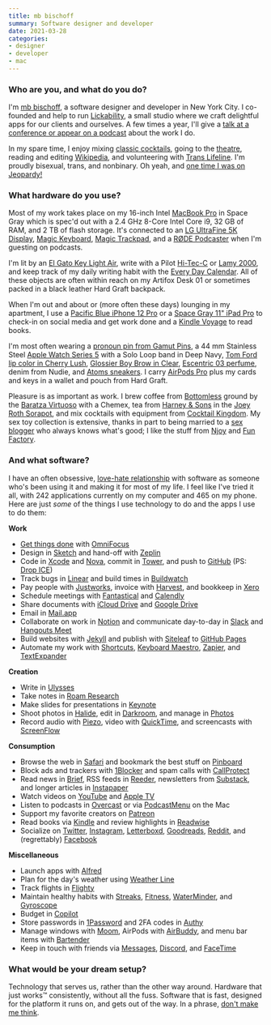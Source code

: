 ```yaml
---
title: mb bischoff
summary: Software designer and developer
date: 2021-03-28
categories:
- designer
- developer
- mac
---
```


### Who are you, and what do you do?

I'm [mb bischoff](https://mbbischoff.com/ "mb's website."), a software designer and developer in New York City. I co-founded and help to run [Lickability](https://lickability.com/ "mb's development studio."), a small studio where we craft delightful apps for our clients and ourselves. A few times a year, I'll give a [talk at a conference or appear on a podcast](https://mbbischoff.com/about/#appearances "mb's talks and appearances.") about the work I do.

In my spare time, I enjoy mixing [classic cocktails](https://www.instagram.com/p/CFAvu9XJfBc/ "A photo of a cocktail on mb’s's Instagram account."), going to the [theatre](https://www.instagram.com/p/B66KDr1puek/ "A photo of a theatre on mb's Instagram account."), reading and editing [Wikipedia](https://en.wikipedia.org/wiki/User:Matthewbischoff "mb's Wikipedia account."), and volunteering with [Trans Lifeline](https://translifeline.org/ "A support service for the trans community."). I'm proudly bisexual, trans, and nonbinary. Oh yeah, and [one time I was on Jeopardy!](https://www.j-archive.com/showgame.php?game_id=3342 "Details about the episode of Jeopardy! that mb appeared on.")

### What hardware do you use?

Most of my work takes place on my 16-inch Intel [MacBook Pro][macbook-pro] in Space Gray which is spec'd out with a 2.4 GHz 8-Core Intel Core i9, 32 GB of RAM, and 2 TB of flash storage. It's connected to an [LG UltraFine 5K Display][ultrafine-5k], [Magic Keyboard][magic-keyboard], [Magic Trackpad][magic-trackpad], and a [RØDE Podcaster][podcaster] when I'm guesting on podcasts. 

I'm lit by an [El Gato Key Light Air][key-light-air], write with a Pilot [Hi-Tec-C][hi-tec-c] or [Lamy 2000][2000], and keep track of my daily writing habit with the [Every Day Calendar][every-day-calendar]. All of these objects are often within reach on my Artifox Desk 01 or sometimes packed in a black leather Hard Graft backpack.

When I'm out and about or (more often these days) lounging in my apartment, I use a [Pacific Blue iPhone 12 Pro][iphone-12-pro] or a [Space Gray 11" iPad Pro][ipad-pro] to check-in on social media and get work done and a [Kindle Voyage][kindle-voyage] to read books.

I'm most often wearing a [pronoun pin from Gamut Pins](https://gamutpins.bigcartel.com/product/large-they-them-enamel-pronoun-pin-black "A they/them pronoun badge."), a 44 mm Stainless Steel [Apple Watch Series 5][apple-watch-series-5] with a Solo Loop band in Deep Navy, [Tom Ford lip color in Cherry Lush](https://www.tomford.com/lip-color/8806601067.html "A lipstick."), [Glossier Boy Brow in Clear](https://www.glossier.com/products/boy-brow "An eyebrow wax."), [Escentric 03 perfume](https://www.luckyscent.com/product/30809/escentric-03-by-escentric-molecules "A perfume."), denim from Nudie, and [Atoms sneakers][model-000]. I carry [AirPods Pro][airpods-pro] plus my cards and keys in a wallet and pouch from Hard Graft.

Pleasure is as important as work. I brew coffee from [Bottomless][] ground by the [Baratza Virtuoso][virtuoso] with a Chemex, tea from [Harney & Sons](https://www.harney.com/ "A tea company.") in the [Joey Roth Sorapot](https://coolhunting.com/design/sorapot-2-by-joey-roth/), and mix cocktails with equipment from [Cocktail Kingdom](https://www.cocktailkingdom.com/ "A bartender supply company."). My sex toy collection is extensive, thanks in part to being married to a [sex blogger](https://girlyjuice.net/ "Kate Sloan's weblog.") who always knows what's good; I like the stuff from [Njoy](https://www.njoytoys.com/ "A sex toy company.") and [Fun Factory](https://en.funfactory.com/ "A sex toy company.").

### And what software?

I have an often obsessive, [love-hate relationship](https://www.wired.com/story/power-paradox-bad-software/ "A Wired article about the imbalances in software quality in various industries.") with software as someone who's been using it and making it for most of my life. I feel like I've tried it all, with 242 applications currently on my computer and 465 on my phone. Here are just *some* of the things I use technology to do and the apps I use to do them:

**Work**

* [Get things done](https://gettingthingsdone.com/ "The GTD website.") with [OmniFocus][]
* Design in [Sketch][] and hand-off with [Zeplin][]
* Code in [Xcode][] and [Nova][], commit in [Tower][], and push to [GitHub][] (PS: [Drop ICE](https://github.com/drop-ice/dear-github-2.0 "A code repo on GitHub asking GitHub's leadership to reconsider their partnership with ICE."))
* Track bugs in [Linear][] and build times in [Buildwatch][]
* Pay people with [Justworks][], invoice with [Harvest][], and bookkeep in [Xero][]
* Schedule meetings with [Fantastical][] and [Calendly][]
* Share documents with [iCloud Drive][icloud-drive] and [Google Drive][google-drive]
* Email in [Mail.app][mail]
* Collaborate on work in [Notion][] and communicate day-to-day in [Slack][] and [Hangouts Meet][google-meet]
* Build websites with [Jekyll][] and publish with [Siteleaf][] to [GitHub Pages][github-pages]
* Automate my work with [Shortcuts][shortcuts-ios], [Keyboard Maestro][keyboard-maestro], [Zapier][], and [TextExpander][]

**Creation**

* Write in [Ulysses][]
* Take notes in [Roam Research][roam]
* Make slides for presentations in [Keynote][]
* Shoot photos in [Halide][halide-ios], edit in [Darkroom][darkroom-ios], and manage in [Photos][photos-ios]
* Record audio with [Piezo][], video with [QuickTime][quicktime-pro], and screencasts with [ScreenFlow][]

**Consumption**

* Browse the web in [Safari][] and bookmark the best stuff on [Pinboard](https://pinboard.in/u:mattb "mb's Pinboard account.")
* Block ads and trackers with [1Blocker][] and spam calls with [CallProtect][callprotect-ios]
* Read news in [Brief][brief-ios], RSS feeds in [Reeder][reeder-ios], newsletters from [Substack][], and longer articles in [Instapaper][]
* Watch videos on [YouTube](https://www.youtube.com) and [Apple TV](https://www.apple.com/tv/)
* Listen to podcasts in [Overcast][overcast-ios] or via [PodcastMenu][] on the Mac
* Support my favorite creators on [Patreon][]
* Read books via [Kindle][kindle-ios] and review highlights in [Readwise][]
* Socialize on [Twitter](https://twitter.com/mb "mb's Twitter account."), [Instagram](https://www.instagram.com/mb_bischoff/ "mb's Instagram account."), [Letterboxd](https://letterboxd.com/mbbischoff/ "mb's Letterboxd account."), [Goodreads](https://www.goodreads.com/user/show/3162891-matthew-bischoff "mb's Goodreads account."), [Reddit](https://www.reddit.com/u/matthewbischoff "mb's Reddit account."), and (regrettably) [Facebook](https://facebook.com/mbbischoff/ "mb's Facebook account.")

**Miscellaneous**

* Launch apps with [Alfred][]
* Plan for the day's weather using [Weather Line][weather-line-ios]
* Track flights in [Flighty][flighty-ios]
* Maintain healthy habits with [Streaks][streaks-ios], [Fitness][fitness-ios], [WaterMinder][waterminder-ios], and [Gyroscope][gyroscope-ios]
* Budget in [Copilot][copilot-ios]
* Store passwords in [1Password][] and 2FA codes in [Authy][]
* Manage windows with [Moom][], AirPods with [AirBuddy][], and menu bar items with [Bartender][]
* Keep in touch with friends via [Messages][], [Discord][], and [FaceTime][]

### What would be your dream setup?

Technology that serves us, rather than the other way around. Hardware that just works™ consistently, without all the fuss. Software that is fast, designed for the platform it runs on, and gets out of the way. In a phrase, [don't make me think](https://www.oreilly.com/library/view/dont-make-me/0321344758/ "Steve Krug's book about web usability.").

[1blocker]: https://1blocker.com/ "An ad blocker for Safari."
[1password]: https://1password.com "Password management software for Mac OS X."
[2000]: https://www.lamy.com/en/lamy-2000/ "A fountain pen."
[airbuddy]: https://v2.airbuddy.app/ "An app for improving your AirPods use on your Mac."
[airpods-pro]: https://www.apple.com/airpods-pro/ "In-ear headphones."
[alfred]: https://www.alfredapp.com/ "A launcher app for the Mac."
[apple-watch-series-5]: https://en.wikipedia.org/wiki/Apple_Watch_Series_5 "A smart watch."
[authy]: https://authy.com/ "A two factor authentication app."
[bartender]: https://www.macbartender.com/ "A Mac tool for organising menu bar apps."
[bottomless]: https://www.bottomless.com/ "A coffee subscription service."
[brief-ios]: http://web.archive.org/web/20220815032301/https://apps.apple.com/us/app/brief-just-the-news-you-need/id1475186118/ "A US news app."
[buildwatch]: https://www.buildwatch.app/ "A tool to watch and track builds in Xcode."
[calendly]: https://calendly.com/ "A calendar service for easily scheduling meetings."
[callprotect-ios]: http://web.archive.org/web/20230127135406/https://apps.apple.com/us/app/at-t-call-protect/id1181632589 "An app to protect users from spam calls."
[copilot-ios]: https://copilot.money/ "A budgeting app."
[darkroom-ios]: https://apps.apple.com/us/app/darkroom-photo-editor/id953286746 "A photo editor app."
[discord]: https://discord.com/ "A voice and text chat service."
[every-day-calendar]: http://web.archive.org/web/20220815012804/https://www.kickstarter.com/projects/simonegiertz/the-every-day-calendar "An electronic wall calendar."
[facetime]: https://en.wikipedia.org/wiki/FaceTime "Mac and iOS software for easy video chatting."
[fantastical]: https://flexibits.com/fantastical "A calendaring app for the Mac."
[fitness-ios]: https://apps.apple.com/au/app/fitness/id1208224953 "An app for tracking your movement via the Apple Watch."
[flighty-ios]: https://www.flightyapp.com/ "An app for tracking flights."
[github-pages]: https://pages.github.com/ "A simple GitHub-based web publishing system."
[github]: https://github.com/ "A Git code repository service."
[google-drive]: http://web.archive.org/web/20220127131904/https://accounts.google.com/ServiceLogin?service=wise "A cloud storage service."
[google-meet]: https://apps.google.com/meet/ "An enterprise video chat service."
[gyroscope-ios]: https://apps.apple.com/app/apple-store/id1104085053 "An app for tracking your health and other data."
[halide-ios]: https://apps.apple.com/us/app/halide-camera/id885697368 "A camera app."
[harvest]: https://www.getharvest.com/ "A time-tracking and invoice web service."
[hi-tec-c]: http://web.archive.org/web/20190506063359/https://www.amazon.com/Pilot-Hi-Tec-C-Gel-Basic-Colors/dp/B001GR4CQO "A pen."
[icloud-drive]: https://www.apple.com/icloud/ "An online document storage service."
[instapaper]: http://web.archive.org/web/20221226091924/https://www.instapaper.com/ "A web tool for saving pages to read later."
[ipad-pro]: https://en.wikipedia.org/wiki/IPad_Pro "An iOS tablet."
[iphone-12-pro]: https://en.wikipedia.org/wiki/IPhone_12_Pro "A 6.06 inch iOS smartphone."
[jekyll]: https://jekyllrb.com/ "A static site generator."
[justworks]: https://www.justworks.com:443/ "A payroll and benefits service."
[key-light-air]: https://www.elgato.com/us/en/p/key-light-air "A light."
[keyboard-maestro]: http://www.keyboardmaestro.com/main/ "A macro application for the Mac."
[keynote]: https://www.apple.com/keynote/ "Presentation software for the Mac."
[kindle-ios]: https://apps.apple.com/gb/app/kindle/id302584613 "An iPhone app for accessing Kindle content from Amazon."
[kindle-voyage]: http://web.archive.org/web/20221025222935/https://www.amazon.com/High-Resolution-Display-Adaptive-PagePress-Sensors/dp/B00IOY8XWQ/ "A high-resolution ebook reader."
[linear]: https://linear.app/ "An issue tracking service."
[macbook-pro]: https://www.apple.com/macbook-pro/ "A laptop."
[magic-keyboard]: https://en.wikipedia.org/wiki/Magic_Keyboard "A wireless keyboard."
[magic-trackpad]: https://en.wikipedia.org/wiki/Magic_Trackpad "A trackpad for desktop machines."
[mail]: https://en.wikipedia.org/wiki/Mail_(application) "The default Mac OS X mail client."
[messages]: https://en.wikipedia.org/wiki/Messages_(application) "A chat client for Mac."
[model-000]: http://web.archive.org/web/20220708073949/https://atoms.com/products/atoms-black-white "A pair of sneakers."
[moom]: https://manytricks.com/moom/ "A Mac tool for taking control of window sizing/moving."
[notion]: https://www.notion.so/ "A collaborative wiki service."
[nova]: http://web.archive.org/web/20140630052008/http://www.m-audio.com/products/en_us/NOVA.html "A large capsule cardioid microphone."
[omnifocus]: https://www.omnigroup.com/omnifocus/ "Task management software for the Mac."
[overcast-ios]: https://apps.apple.com/us/app/overcast-podcast-player/id888422857 "A podcast app."
[patreon]: https://www.patreon.com/ "A service for offering patronage to people online."
[photos-ios]: https://en.wikipedia.org/wiki/Photos_(Apple) "The built-in photo app."
[piezo]: https://rogueamoeba.com/piezo/ "A recording app for the Mac."
[podcaster]: http://web.archive.org/web/20220317181005/https://www.rode.com/microphones/podcaster "A USB microphone."
[podcastmenu]: https://github.com/insidegui/PodcastMenu "A Mac menubar app for playing podcasts."
[quicktime-pro]: http://web.archive.org/web/20230706193331/https://support.apple.com/en-us/HT201175 "A commercial version of QuickTime."
[readwise]: https://readwise.io/ "A service for syncing your ebook highlights."
[reeder-ios]: https://reederapp.com "A Google Reader client for iOS."
[roam]: https://roamresearch.com/ "A web-based note taking tool."
[safari]: https://www.apple.com/safari/ "A fast web browser."
[screenflow]: http://www.telestream.net/screenflow/overview.htm "A screencasting studio for the Mac."
[shortcuts-ios]: https://support.apple.com/en-au/guide/shortcuts/welcome/ios "An automation app."
[siteleaf]: https://www.siteleaf.com/ "A CMS service."
[sketch]: https://www.sketch.com/ "A vector drawing application for Mac OS X."
[slack]: https://slack.com/intl/ja-jp/ "A collaboration service."
[streaks-ios]: https://streaksapp.com/ "An app for tracking tasks."
[substack]: https://substack.com/ "A paid newsletter service."
[textexpander]: https://textexpander.com/ "A Mac app for adding custom abbreviations for often-used text."
[tower]: https://www.git-tower.com/ "A Mac GUI for Git."
[ultrafine-5k]: http://web.archive.org/web/20190711102445/https://www.apple.com/shop/product/HKN62LL/A/lg-ultrafine-5k-display "A 27 inch monitor."
[ulysses]: http://web.archive.org/web/20180624003752/https://ulyssesapp.com/ "A writing/text editor for the Mac."
[virtuoso]: http://web.archive.org/web/20230408034236/http://baratza.com/grinder/virtuoso/ "A coffee grinder."
[waterminder-ios]: https://waterminder.com/ "An app for tracking your water intake."
[weather-line-ios]: https://weatherlineapp.com/ "A weather app."
[xcode]: https://en.wikipedia.org/wiki/Xcode "An IDE for Mac developers."
[xero]: https://www.xero.com/us/ "Online accounting software."
[zapier]: https://zapier.com/ "A service for tying together other web services."
[zeplin]: https://zeplin.io/ "A service for designers and developers to share mockups."
